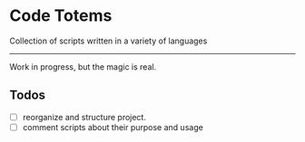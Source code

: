# Code Totems

Collection of scripts written in a variety of languages

---

Work in progress, but the magic is real.

## Todos

- [ ] reorganize and structure project.
- [ ] comment scripts about their purpose and usage

